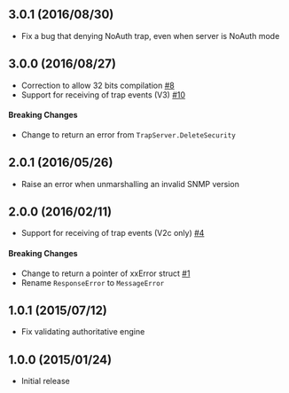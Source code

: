 ## 3.0.1 (2016/08/30)

- Fix a bug that denying NoAuth trap, even when server is NoAuth mode

## 3.0.0 (2016/08/27)

- Correction to allow 32 bits compilation [#8](https://github.com/k-sone/snmpgo/pull/8)
- Support for receiving of trap events (V3) [#10](https://github.com/k-sone/snmpgo/pull/10)

#### Breaking Changes
- Change to return an error from `TrapServer.DeleteSecurity`

## 2.0.1 (2016/05/26)

- Raise an error when unmarshalling an invalid SNMP version

## 2.0.0 (2016/02/11)

- Support for receiving of trap events (V2c only) [#4](https://github.com/k-sone/snmpgo/pull/4)

#### Breaking Changes

- Change to return a pointer of xxError struct [#1](https://github.com/k-sone/snmpgo/pull/1)
- Rename `ResponseError` to `MessageError`

## 1.0.1 (2015/07/12)

- Fix validating authoritative engine

## 1.0.0 (2015/01/24)

- Initial release
